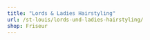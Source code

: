 ```yaml
---
title: "Lords & Ladies Hairstyling"
url: /st-louis/lords-und-ladies-hairstyling/
shop: Friseur
---
```

